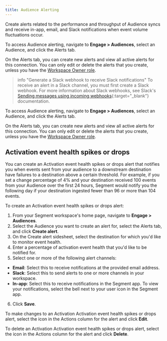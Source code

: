 ```yaml
---
title: Audience Alerting
---
```


Create alerts related to the performance and throughput of Audience syncs and receive in-app, email, and Slack notifications when event volume fluctuations occur. 

To access Audience alerting, navigate to **Engage > Audiences**, select an Audience, and click the Alerts tab.

On the Alerts tab, you can create new alerts and view all active alerts for this connection. You can only edit or delete the alerts that you create, unless you have the [Workspace Owner role](/docs/segment-app/iam/roles/).

> info "Generate a Slack webhook to receive Slack notifications" 
> To receive an alert in a Slack channel, you must first create a Slack webhook. For more information about Slack webhooks, see Slack's [Sending messages using incoming webhooks](https://api.slack.com/messaging/webhooks){:target="_blank”} documentation.

To access Audience alerting, navigate to **Engage \> Audiences**, select an Audience, and click the Alerts tab.

On the Alerts tab, you can create new alerts and view all active alerts for this connection. You can only edit or delete the alerts that you create, unless you have the [Workspace Owner role](/docs/segment-app/iam/roles/).

## Activation event health spikes or drops

You can create an Activation event health spikes or drops alert that notifies you when events sent from your audience to a downstream destination have failures to a destination above a certain threshold. For example, if you set a change percentage of 4% and your destination received 100 events from your Audience over the first 24 hours, Segment would notify you the following day if your destination ingested fewer than 96 or more than 104 events.

To create an Activation event health spikes or drops alert:

1. From your Segment workspace's home page, navigate to **Engage \> Audiences**.  
2. Select the Audience you want to create an alert for, select the Alerts tab, and click **Create alert**.  
3. On the Create alert sidesheet, select the destination for which you'd like to monitor event health.  
4. Enter a percentage of activation event health that you'd like to be notified for.  
5. Select one or more of the following alert channels:  
- **Email**: Select this to receive notifications at the provided email address.  
- **Slack**: Select this to send alerts to one or more channels in your workspace.  
- **In-app**: Select this to receive notifications in the Segment app. To view your notifications, select the bell next to your user icon in the Segment app.  
6. Click **Save**.

To make changes to an Activation Activation event health spikes or drops alert, select the icon in the Actions column for the alert and click **Edit**.

To delete an Activation Activation event health spikes or drops alert, select the icon in the Actions column for the alert and click **Delete**.